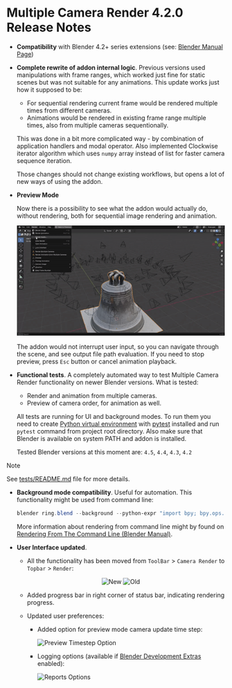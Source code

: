 # Multiple Camera Render 4.2.0 Release Notes

* **Compatibility** with Blender 4.2+ series extensions (see: [Blender Manual Page](https://docs.blender.org/manual/en/latest/editors/preferences/addons.html))

* **Complete rewrite of addon internal logic**. Previous versions used manipulations with frame ranges, which worked just fine for static scenes but was not suitable for any animations. This update works just how it supposed to be:
  - For sequential rendering current frame would be rendered multiple times from different cameras.
  - Animations would be rendered in existing frame range multiple times, also from multiple cameras sequentionally.

  This was done in a bit more complicated way - by combination of application handlers and modal operator. Also implemented Clockwise iterator algorithm which uses ``numpy`` array instead of list for faster camera sequence iteration.

  Those changes should not change existing workflows, but opens a lot of new ways of using the addon.

* **Preview Mode**
  
  Now there is a possibility to see what the addon would actually do, without rendering, both for sequential image rendering and animation.

  ![Camera Order Example](https://raw.githubusercontent.com/ivan-perevala/multiple_camera_render/main/.github/images/camera_order.gif)

  The addon would not interrupt user input, so you can navigate through the scene, and see output file path evaluation. If you need to stop preview, press ``Esc`` button or cancel animation playback.

* **Functional tests**. A completely automated way to test Multiple Camera Render functionality on newer Blender versions. What is tested:
  - Render and animation from multiple cameras.
  - Preview of camera order, for animation as well.
  
  All tests are running for UI and background modes. To run them you need to create [Python virtual environment](https://docs.python.org/3/library/venv.html) with [pytest](https://docs.pytest.org/en/stable/) installed and run ``pytest`` command from project root directory. Also make sure that Blender is available on system PATH and addon is installed.

  Tested Blender versions at this moment are: `4.5`, `4.4`, `4.3`, `4.2`

> [!NOTE]
> See [tests/README.md](../../tests/README.md) file for more details.

* **Background mode compatibility**. Useful for automation. This functionality might be used from command line: 
  ```powershell
  blender ring.blend --background --python-expr "import bpy; bpy.ops.render.multiple_camera_render('INVOKE_DEFAULT', animation=True)"
  ```

  More information about rendering from command line might by found on [Rendering From The Command Line (Blender Manual)](https://docs.blender.org/manual/en/latest/advanced/command_line/render.html).

* **User Interface updated**.

  - All the functionality has been moved from ``ToolBar`` > ``Camera Render`` to ``Topbar`` > ``Render``:

  <p align="center">
    <tr>
      <img src="../images/ui_old.png" alt="New"/>
      <img src="../images/ui_new.png" alt="Old"/>
    </tr>
  </p>

  - Added progress bar in right corner of status bar, indicating rendering progress.

  - Updated user preferences:

    - Added option for preview mode camera update time step:
  
      ![Preview Timestep Option](../images/pref_general.png)

    - Logging options (available if [Blender Development Extras](https://docs.blender.org/manual/en/4.4/editors/preferences/interface.html?utm_source=blender-4.4.0#bpy-types-preferencesview-show-developer-ui) enabled):

      ![Reports Options](../images/reports.png)

